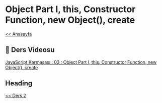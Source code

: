# Object Part I, this, Constructor Function, new Object(), create

[<< Anasayfa](../readme.md)

## 🔗 Ders Videosu

[JavaScript Karmaşası : 03 : Object Part I, this, Constructor Function, new Object(), create](https://youtu.be/e1jKtF5cbAk)

## Heading

[<< Ders 2](../02/readme.md)
